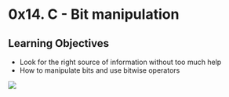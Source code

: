 # 0x14. C - Bit manipulation

## Learning Objectives

* Look for the right source of information without too much help
* How to manipulate bits and use bitwise operators

![](https://s3.amazonaws.com/intranet-projects-files/holbertonschool-low_level_programming/232/bitwise.PNG)
